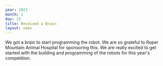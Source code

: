 ```yaml
---
year: 2022
month: 1
day: 13
title: Received a Brain​
layout: news
---
```

We got a brain to start programming the robot. We are so grateful to Roper Mountain Animal Hospital for sponsoring this. We are really excited to get started with the building and programming of the robots for this year's competition.​
